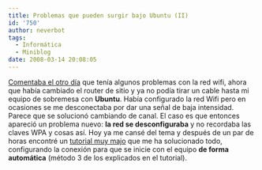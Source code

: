 ```yaml
---
title: Problemas que pueden surgir bajo Ubuntu (II)
id: '750'
author: neverbot
tags:
  - Informática
  - Miniblog
date: 2008-03-14 20:08:05
---
```


[Comentaba el otro día](https://www.neverbot.com/internet/red-wireless-con-un-router-tele2/) que tenía algunos problemas con la red wifi, ahora que había cambiado el router de sitio y ya no podía tirar un cable hasta mi equipo de sobremesa con **Ubuntu**. Había configurado la red Wifi pero en ocasiones se me desconectaba por dar una señal de baja intensidad. Parece que se solucionó cambiando de canal. El caso es que entonces apareció un problema nuevo: **la red se desconfiguraba** y no recordaba las claves WPA y cosas así. Hoy ya me cansé del tema y después de un par de horas encontré un [tutorial muy majo](http://linux.adslzone.net/howtos-manuales/how-to-conectar-a-red-wifi-con-wpa-usando-ubuntukubuntu) que me ha solucionado todo, configurando la conexión para que se inicie con el equipo **de forma automática** (método 3 de los explicados en el tutorial).